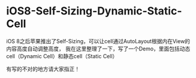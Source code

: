 # iOS8-Self-Sizing-Dynamic-Static-Cell

iOS 8之后苹果推出了Self-Sizing，可以让cell通过AutoLayout根据内在View的内容高度自动调整高度，
我在这里整理了一下，写了一个Demo，里面包括动态cell（Dynamic Cell）和静态cell（Static Cell）

有写的不对的地方请大家指正！
